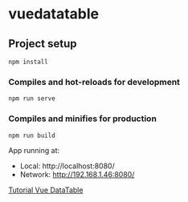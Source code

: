 # vuedatatable

## Project setup
```
npm install
```
### Compiles and hot-reloads for development
```
npm run serve
```
### Compiles and minifies for production
```
npm run build
```
  App running at:
  - Local:   http://localhost:8080/
  - Network: http://192.168.1.46:8080/

[Tutorial Vue DataTable](https://appdividend.com/2018/06/07/vue-datatable-component-example/)


